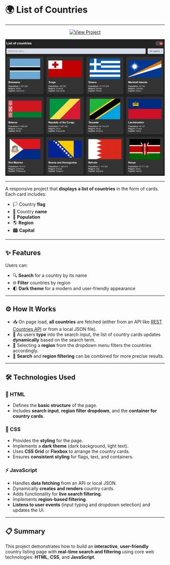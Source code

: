 # 🌍 List of Countries

---

<p align="center">
  <a href="https://github.com/Denis793/World_Country" target="_blank">
    <img src="https://img.shields.io/badge/View%20Project-Click%20Here-blue?style=for-the-badge" alt="View Project">
  </a>
</p>

<p align="center">
  <a href="https://github.com/Denis793/Random_Color/discussions/4" target="_blank">
    <img src="https://github.com/Denis793/World_Country/blob/main/World_Counrys.png" alt="Join Discussion">
  </a>
</p>

---

A responsive project that **displays a list of countries** in the form of cards. Each card includes:

- 🏳️ Country **flag**
- 📛 Country **name**
- 👥 **Population**
- 🌎 **Region**
- 🏙️ **Capital**

---

## ✨ Features

Users can:

- 🔍 **Search** for a country by its name
- 🌐 **Filter** countries by region
- 🌓 **Dark theme** for a modern and user-friendly appearance

---

## ⚙️ How It Works

- 📥 On page load, **all countries** are fetched (either from an API like [REST Countries API](https://restcountries.com/) or from a local JSON file).
- 📝 As users **type** into the search input, the list of country cards updates **dynamically** based on the search term.
- 🎯 Selecting a **region** from the dropdown menu filters the countries accordingly.
- 🔄 **Search** and **region filtering** can be combined for more precise results.

---

## 🛠️ Technologies Used

### 🧱 HTML
- Defines the **basic structure** of the page.
- Includes **search input**, **region filter dropdown**, and the **container for country cards**.

### 🎨 CSS
- Provides the **styling** for the page.
- Implements a **dark theme** (dark background, light text).
- Uses **CSS Grid** or **Flexbox** to arrange the country cards.
- Ensures **consistent styling** for flags, text, and containers.

### ⚡ JavaScript
- Handles **data fetching** from an API or local JSON.
- Dynamically **creates and renders** country cards.
- Adds functionality for **live search filtering**.
- Implements **region-based filtering**.
- **Listens to user events** (input typing and dropdown selection) and updates the UI.

---

## 📋 Summary

This project demonstrates how to build an **interactive**, **user-friendly** country listing page with **real-time search and filtering** using core web technologies: **HTML**, **CSS**, and **JavaScript**.
